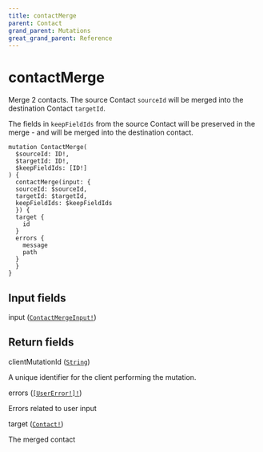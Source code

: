 ```yaml
---
title: contactMerge
parent: Contact
grand_parent: Mutations
great_grand_parent: Reference
---
```


# contactMerge

Merge 2 contacts. The source Contact `sourceId` will be merged into
the destination Contact `targetId`.

The fields in `keepFieldIds` from the source Contact will be preserved
in the merge - and will be merged into the destination contact.

```
mutation ContactMerge(
  $sourceId: ID!,
  $targetId: ID!,
  $keepFieldIds: [ID!]
) {
  contactMerge(input: {
  sourceId: $sourceId,
  targetId: $targetId,
  keepFieldIds: $keepFieldIds
  }) {
  target {
    id
  }
  errors {
    message
    path
  }
  }
}
```

## Input fields

<div class="field-entry ">
  <span id="input" class="field-name anchored">input (<code><a href="/docs/reference/input_object/contact/contact_merge_input">ContactMergeInput!</a></code>)</span>

  <div class="description-wrapper">

  </div>
</div>

## Return fields

<div class="field-entry ">
  <span id="client_mutation_id" class="field-name anchored">clientMutationId (<code><a href="/docs/reference/scalar/string">String</a></code>)</span>

  <div class="description-wrapper">
   <p>A unique identifier for the client performing the mutation.</p>

  </div>
</div>

<div class="field-entry ">
  <span id="errors" class="field-name anchored">errors (<code><a href="/docs/reference/object/user_error">[UserError!]!</a></code>)</span>

  <div class="description-wrapper">
   <p>Errors related to user input</p>

  </div>
</div>

<div class="field-entry ">
  <span id="target" class="field-name anchored">target (<code><a href="/docs/reference/object/contact">Contact!</a></code>)</span>

  <div class="description-wrapper">
   <p>The merged contact</p>

  </div>
</div>

